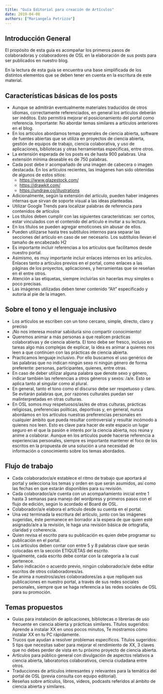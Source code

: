 ```yaml
---
title: "Guía Editorial para creación de Artículos"
date: 2019-04-08
authors: ["Mariangela Petrizzo"]
---
```


## Introducción General

El propósito de esta guía es acompañar los primeros pasos de colaboradoras y colaboradores de OSL en la elaboración de sus posts para ser publicados en nuestro blog.

En la lectura de esta guía se encuentra una base simplificada de los distintos elementos que se deben tener en cuenta en la escritura de este material.

## Características básicas de los posts

- Aunque se admitirán eventualmente materiales traducidos de otros idiomas, correctamente referenciados, en general los artículos deberán ser inéditos. Esto permitirá mejorar el posicionamiento del portal como referencia. Importante: No abordar temas similares a artículos anteriores en el blog.
- En los artículos abordamos temas generales de ciencia abierta, software de fuentes abiertas que se utiliza en proyectos de ciencia abierta, gestión de equipos de trabajo, ciencia colaborativa, y uso de aplicaciones, bibliotecas y otras herramientas específicas, entre otros.
- La extensión esperada de los posts es de hasta 900 palabras. Una extensión mínima deseable es de 750 palabras.
- Cada post debe ir acompañado de una imagen de cabecera o imagen destacada. En los artículos recientes, las imágenes han sido obtenidas de algunos de estos sitios:
  - <https://www.glazestock.com/>
  - <https://drawkit.com/>
  - <https://undraw.co/illustrations>
- Adicionalmente, según la extensión del artículo, pueden haber imágenes internas que sirvan de soporte visual a las ideas planteadas.
- Utilizar Google Trends para localizar palabras de referencia para contenidos de artículos
- Los títulos deben cumplir con las siguientes características: ser cortos, estar vinculados con el contenido del artículo e invitar a su lectura.
- En los títulos se pueden agregar emoticones sin abusar de ellos.
- Pueden utilizarse hasta tres subtítulos internos para separar las secciones del artículo en caso de ser necesario. Los subtítulos llevan el tamaño de encabezado H2
- Es importante incluir referencias a los artículos que facilitamos desde nuestro portal.
- Asimismo, es muy importante incluir enlaces internos en los artículos. Enlaces tanto a artículos previos en el portal, como enlaces a las páginas de los proyectos, aplicaciones, y herramientas que se reseñan en él entre otros.
- Atención a las etiquetas, siempre incluirlas sin hacerlas muy simples o poco precisas.
- Las imágenes utilizadas deben tener contenido “Alt” especificado y autoría al pie de la imagen.

## Sobre el tono y el lenguaje inclusivo

- Los artículos se escriben con un tono cercano, simple, directo, claro y preciso
- ¡No nos interesa mostrar sabiduría sino compartir conocimiento!
- Queremos animar a más personas a que realicen prácticas colaborativas y de ciencia abierta. El tono debe ser fresco, incluso en tareas algo más complejas de explicar, la idea es animar a quienes nos leen a que continúen con las prácticas de ciencia abierta.
- Practicamos lenguaje inclusivo. Por ello buscamos el uso genérico de las palabras que no indican ningún sexo ni ningún género de forma preferente: personas, participantes, quienes, entre otras.
- En caso de deber utilizar alguna palabra que denote sexo y género, indicar también las referencias a otros géneros y sexos: /a/e. Esto se aplica tanto al singular como al plural.
- En general, tanto el tono como el discurso debe ser respetuoso y claro. Se evitarán palabras que, por razones culturales puedan ser malinterpretadas en otras culturas.
- En OSL somos muy respetuosos/as/es de otras culturas, prácticas religiosas, preferencias políticas, deportivas y, en general, nunca abordamos en los artículos nuestras preferencias personales en cualquier ámbito que pueda resultar controversial y resultar incómodo a quienes nos leen. Esto es clave para hacer de este espacio un lugar seguro en el que la pasión e interés por la ciencia abierta, nos reúna y anime a colaborar.
   Aunque en los artículos puede hacerse referencia a experiencias personales, siempre es importante mantener el foco de los escritos en la propuesta de una solución a una necesidad de información o conocimiento sobre los temas abordados.

## Flujo de trabajo

- Cada colaborador/a/e establece el ritmo de trabajo que aportará al portal y selecciona los temas y orden en que serán asumidos, así como las fechas en que estarán disponibles para su revisión.
- Cada colaborador/a/e cuenta con un acompañamiento inicial entre 1 hasta 3 semanas para manejo del wordpress y primeros pasos con el flujo de edición, según lo acordado el Board de OSL.
- Colaborador/a/e elabora el artículo desde su cuenta en el portal.
- Una vez terminada la escritura del artículo, junto con las imágenes sugeridas, éste permanece en borrador a la espera de que quien esté asignado/a/e a la revisión, le haga una revisión básica de ortografía, claridad y coherencia.
- Quien revisa el escrito para su publicación es quien debe programar su publicación en el portal.
- Los artículos deben contar con entre 5 y 8 palabras clave que serán colocadas en la sección ETIQUETAS del escrito.
- Igualmente, cada escrito debe contar con la categoría a la cual pertenece.
- Salvo indicación o acuerdo previo, ningún colaborador/a/e debe editar escritos de otros colaboradores/as.
- Se anima a nuestros/as/es colaboradores/as a que repliquen sus publicaciones en nuestro portal, a través de sus redes sociales personales, siempre que se haga referencia a las redes sociales de OSL para su promoción.

## Temas propuestos

- Guías para instalación de aplicaciones, bibliotecas o librerías de uso frecuente en ciencia abierta y prácticas similares. Títulos sugeridos: Aprende a instalar XX en unos pocos minutos, Te mostramos cómo instalar XX en tu PC rápidamente.
- Trucos que ayudan a resolver problemas específicos. Títulos sugeridos: 5 tips que necesitas saber para mejorar el rendimiento de XX,  3 claves que no debes perder de vista en tu próximo proyecto de ciencia abierta.
- Artículos para público general con divulgación de aspectos relativos a ciencia abierta, laboratorios colaborativos, ciencia ciudadana entre otros.
- Traducciones de artículos interesantes y relevantes para la temática del portal de OSL (previa consulta con equipo editorial).
- Reseñas sobre artículos, libros, videos, podcasts referidos al ámbito de ciencia abierta y similares.
